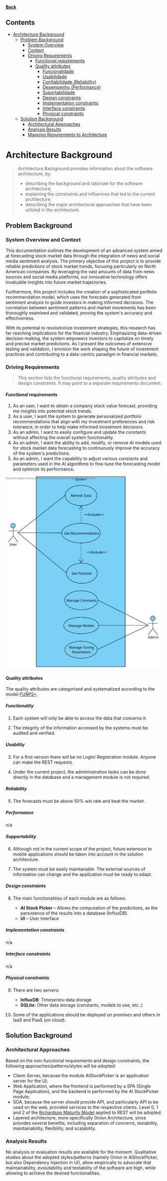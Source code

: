 #### [Back](Home.md)

## Contents
- [Architecture Background](#architecture-background)
	- [Problem Background](#problem-background)
		- [System Overview](#system-overview)
		- [Context](#context)
		- [Driving Requirements](#driving-requirements)
			- [Functional requirements](#functional-requirements)
			- [Quality attributes](#quality-attributes)
				- [Funcionalidade](#funcionalidade)
				- [Usabilidade](#usabilidade)
				- [Confiabilidade (Reliability)](#confiabilidade-reliability)
				- [Desempenho (Performance)](#desempenho-performance)
				- [Suportabilidade](#suportabilidade)
				- [Design constraints](#design-constraints)
				- [Implementation constraints](#implementation-constraints)
				- [Interface constraints](#interface-constraints)
				- [Physical constraints](#physical-constraints)
	- [Solution Background](#solution-background)
		- [Architectural Approaches](#architectural-approaches)
		- [Analysis Results](#analysis-results)
		- [Mapping Requirements to Architecture](#mapping-requirements-to-architecture)

# Architecture Background
>Architecture Background provides information about the software architecture, by:
>- describing the background and rationale for the software architecture;
>- explaining the constraints and influences that led to the current architecture;
>- describing the major architectural approaches that have been utilized in the architecture.
  
## Problem Background

### System Overview and Context

This documentation outlines the development of an advanced system aimed at forecasting stock market data through the integration of news and social media sentiment analysis. The primary objective of this project is to provide reliable predictions of stock market trends, focusing particularly on North American companies. By leveraging the vast amounts of data from news sources and social media platforms, our innovative technology offers invaluable insights into future market trajectories.

Furthermore, this project includes the creation of a sophisticated portfolio recommendation model, which uses the forecasts generated from sentiment analysis to guide investors in making informed decisions. The correlation between sentiment patterns and market movements has been thoroughly examined and validated, proving the system's accuracy and effectiveness.

With its potential to revolutionize investment strategies, this research has far-reaching implications for the financial industry. Emphasizing data-driven decision-making, the system empowers investors to capitalize on timely and precise market predictions. As I present the outcomes of extensive testing and validation, I envision the work shaping the future of investment practices and contributing to a data-centric paradigm in financial markets.

### Driving Requirements
> This section lists the functional requirements, quality attributes and design constraints. It may point to a separate requirements document.

#### Functional requirements
1. As an user, I want to obtain a company stock value forecast, providing me insights into potential stock trends.
2. As a user, I want the system to generate personalized portfolio recommendations that align with my investment preferences and risk tolerance, in order to help make informed investment decisions.
3. As an admin, I want to easily configure and update the constants without affecting the overall system functionality.
4. As an admin, I want the ability to add, modify, or remove AI models used for stock market data forecasting to continuously improve the accuracy of the system's predictions.
5. As an admin, I want the capability to adjust various constants and parameters used in the AI algorithms to fine-tune the forecasting model and optimize its performance.


![Use Case Diagram](diagrams/level1/L1_UseCaseDiagram.svg)

#### Quality attributes
The quality attributes are categorized and systematized according to the model [FURPS+](https://web.archive.org/web/20201112020231/http://www.ibm.com/developerworks/rational/library/4706.html#N100A7).

##### Functionality
1. Each system will only be able to access the data that concerns it.

2. The integrity of the information accessed by the systems must be audited and verified.

##### Usability
3. For a first version there will be no Login/ Registration module. Anyone can make the REST requests.

4. Under the current project, the admininstration tasks can be done directly in the database and a management module is not required.

##### Reliability
5. The forecasts must be above 50% win rate and beat the market.

##### Performance
n/a

##### Supportability
6. Although not in the current scope of the project, future extension to mobile applications should be taken into account in the solution architecture.

7. The system must be easily maintanable. The external sources of information can change and the application must be ready to adapt.

##### Design constraints
8. The main functionalities of each module are as follows:

	- **AI Stock Picker** – Allows the computation of the predictions, as the persistence of the results into a database (InfluxDB).
	- **UI** – User Interface

##### Implementation constraints
n/a

##### Interface constraints
n/a

##### Physical constraints
9. There are two servers:

	- **InfluxDB**: Timeseries-data storage 
	- **SQLite**: Other data storage (constants, models to use, etc..)

10. Some of the applications should be deployed *on premises* and others in IaaS and PaaS (*on cloud*).

## Solution Background

### Architectural Approaches

Based on the non-functional requirements and design constraints, the following approaches/patterns/styles will be adopted:

- Client-Server, because the module AIStockPicker is an application server for the UI;
- Web Application, where the frontend is performed by a SPA (Single Page Application), and the backend is performed by the AI StockPicker module;
- SOA, because the server should provide API, and particularly API to be used on the web, provided services to the respective clients. Level 0, 1 and 2 of the [Richardson Maturity Model](https://martinfowler.com/articles/richardsonMaturityModel.html) applied to REST will be adopted.
- Layered architecture, more specifically Onion Architecture, since provides several benefits, including separation of concerns, testability, maintainability, flexibility, and scalability.

### Analysis Results

No analysis or evaluation results are available for the moment. Qualitative studies about the adopted styles/patterns (namely Onion in AIStockPicker, but also Dependency Injection in UI), allow empirically to advocate that maintainability, evolutability and testability of the software are high, while allowing to achieve the desired functionalities.
